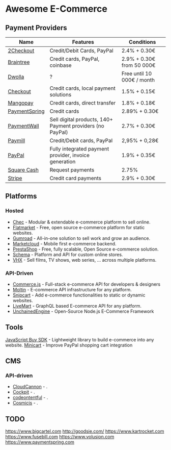 # Awesome E-Commerce

## Payment Providers

Name | Features | Conditions
-----|----------|-----------
[2Checkout] | Credit/Debit Cards, PayPal | 2.4% + 0.30€
[Braintree] | Credit cards, PayPal, coinbase | 2.9% + 0.30€ from 50 000€
[Dwolla] | ? | Free until 10 000€ / month
[Checkout] | Credit cards, local payment solutions | 1.5% + 0.15€
[Mangopay] | Credit cards, direct transfer | 1.8% + 0.18€
[PaymentSpring] | Credit cards | 2.89% + 0.30€
[PaymentWall] | Sell digital products, 140+ Payment providers (no PayPal) | 2.7% + 0.30€
[Paymill] | Credit/Debit cards, PayPal | 2,95% + 0,28€
[PayPal] | Fully integrated payment provider, invoice generation | 1.9% + 0.35€
[Square Cash] | Request payments | 2.75%
[Stripe] | Credit card payments | 2.9% + 0.30€


[2Checkout]: https://2checkout.com
[Braintree]: https://braintreepayments.com
[Dwolla]: https://dwolla.com
[Checkout]: https://checkout.com
[Mangopay]: https://mangopay.com
[PaymentSpring]: https://paymentspring.com
[PaymentWall]: https://paymentwall.com
[Paymill]: https://paymill.com
[PayPal]: https://paypal.com
[Square Cash]: https://cash.me
[Stripe]: https://stripe.com


## Platforms

### Hosted

- [Chec] - Modular & extendable e-commerce platform to sell online.
- [Flatmarket] - Free, open source e-commerce platform for static websites.
- [Gumroad] - All-in-one solution to sell work and grow an audience.
- [Marketcloud] - Mobile first e-commerce backend.
- [PrestaShop] - Free, fully scalable, Open Source e-commerce solution.
- [Schema] - Platform and API for custom online stores.
- [VHX] - Sell films, TV shows, web series, … across multiple platforms.

[Chec]: https://trychec.com
[Flatmarket]: https://christophercliff.com/flatmarket
[Gumroad]: https://gumroad.com
[Marketcloud]: http://www.marketcloud.it
[PrestaShop]: https://www.prestashop.com
[Schema]: https://schema.io
[VHX]: https://www.vhx.tv


### API-Driven

- [Commerce.js] - Full-stack e-commerce API for developers & designers
- [Moltin] - E-commerce API infrastructure for any platform.
- [Snipcart] - Add e-commerce functionalities to static or dynamic websites.
- [LiveMart] - GraphQL based E-commerce API for any platform.
- [UnchainedEngine] - Open-Source Node.js E-Commerce Framework

[Commerce.js]: http://commercejs.com/
[Moltin]: https://moltin.com
[Snipcart]: https://snipcart.com
[LiveMart]: https://livemart.xyz
[UnchainedEngine]: https://unchained.shop/unchained-engine


## Tools

[JavaScript Buy SDK] - Lightweight library to build e-commerce into any website.
[Minicart] - Improve PayPal shopping cart integration

[Minicart]: https://github.com/jeffharrell/minicart
[JavaScript Buy SDK]: https://github.com/Shopify/js-buy-sdk


## CMS

### API-driven

- [CloudCannon] - .
- [Cockpit] - .
- [codeontentful] - .
- [Cosmicjs] - .

[CloudCannon]: http://cloudcannon.com
[Cockpit]: http://getcockpit.com
[codeontentful]: https://www.contentful.com
[Cosmicjs]: https://cosmicjs.com


## TODO

https://www.bigcartel.com
http://goodsie.com/
https://www.kartrocket.com
https://www.fusebill.com
https://www.volusion.com
https://www.paymentspring.com
